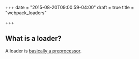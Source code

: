 +++
date = "2015-08-20T09:00:59-04:00"
draft = true
title = "webpack_loaders"

+++

## What is a loader?

A loader is [basically a preprocessor](http://webpack.github.io/docs/loaders.html).  
